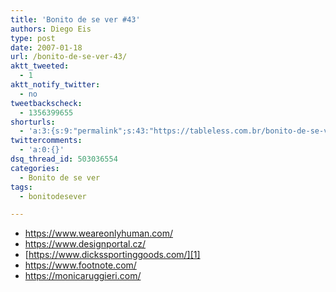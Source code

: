 ```yaml
---
title: 'Bonito de se ver #43'
authors: Diego Eis
type: post
date: 2007-01-18
url: /bonito-de-se-ver-43/
aktt_tweeted:
  - 1
aktt_notify_twitter:
  - no
tweetbackscheck:
  - 1356399655
shorturls:
  - 'a:3:{s:9:"permalink";s:43:"https://tableless.com.br/bonito-de-se-ver-43";s:7:"tinyurl";s:26:"https://tinyurl.com/3md92ws";s:4:"isgd";s:19:"https://is.gd/GvgNCd";}'
twittercomments:
  - 'a:0:{}'
dsq_thread_id: 503036554
categories:
  - Bonito de se ver
tags:
  - bonitodesever

---
```

  * <https://www.weareonlyhuman.com/>
  * <https://www.designportal.cz/>
  * [https://www.dickssportinggoods.com/][1]
  * <https://www.footnote.com/>
  * <https://monicaruggieri.com/>

 [1]: https://www.dickssportinggoods.com/home/index.jsp